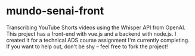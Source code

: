 # mundo-senai-front


Transcribing YouTube Shorts videos using the Whisper API from OpenAI. This project has a front-end with vue.js and a backend with node.js.
 I created it for a technical ADS course assignment I'm currently completing. If you want to help out, don't be shy – feel free to fork the project!
